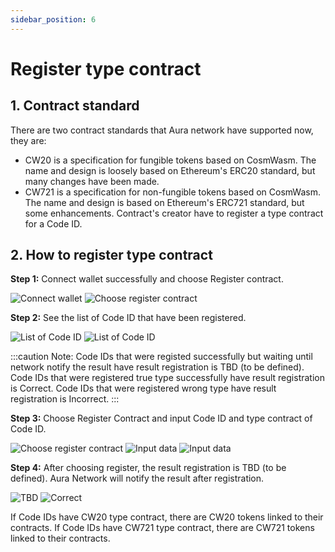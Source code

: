 ```yaml
---
sidebar_position: 6
---
```


# Register type contract

## 1. Contract standard
There are two contract standards that Aura network have supported now, they are:
- CW20 is a specification for fungible tokens based on CosmWasm. The name and design is loosely based on Ethereum's ERC20 standard, but many changes have been made.
- CW721 is a specification for non-fungible tokens based on CosmWasm. The name and design is based on Ethereum's ERC721 standard, but some enhancements.
Contract's creator have to register a type contract for a Code ID.

## 2. How to register type contract
**Step 1:** Connect wallet successfully and choose Register contract.

![Connect wallet](/img/aurascan/connect_wallet.png)
![Choose register contract](/img/aurascan/choose_register_contract.png)

**Step 2:** See the list of Code ID that have been registered. 

![List of Code ID](/img/aurascan/register_type_contract.png)
![List of Code ID](/img/aurascan/register_type_contract_success.png)

:::caution Note:
Code IDs that were registed successfully but waiting until network notify the result have result registration is TBD (to be defined).
Code IDs that were registered true type successfully have result registration is Correct.
Code IDs that were registered wrong type have result registration is Incorrect.
:::

**Step 3:** Choose Register Contract and input Code ID and type contract of Code ID.

![Choose register contract](/img/aurascan/choose_btn_register_contract.png)
![Input data](/img/aurascan/register_type_contract_input_data.png)
![Input data](/img/aurascan/register_type_contract_input.png)

**Step 4:** After choosing register, the result registration is TBD (to be defined). Aura Network will notify the result after registration.

![TBD](/img/aurascan/register_type_contract_tbd.png)
![Correct](/img/aurascan/register_type_contract_success.png)

If Code IDs have CW20 type contract, there are CW20 tokens linked to their contracts.
If Code IDs have CW721 type contract, there are CW721 tokens linked to their contracts.
